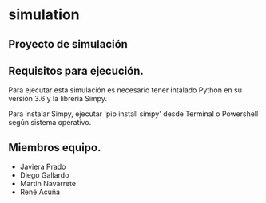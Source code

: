# simulation
## Proyecto de simulación

## Requisitos para ejecución.
Para ejecutar esta simulación es necesario tener intalado Python en su versión 3.6 y la librería Simpy.

Para instalar Simpy, ejecutar 'pip install simpy' desde Terminal o Powershell según sistema operativo.

## Miembros equipo.
- Javiera Prado
- Diego Gallardo
- Martin Navarrete
- René Acuña
